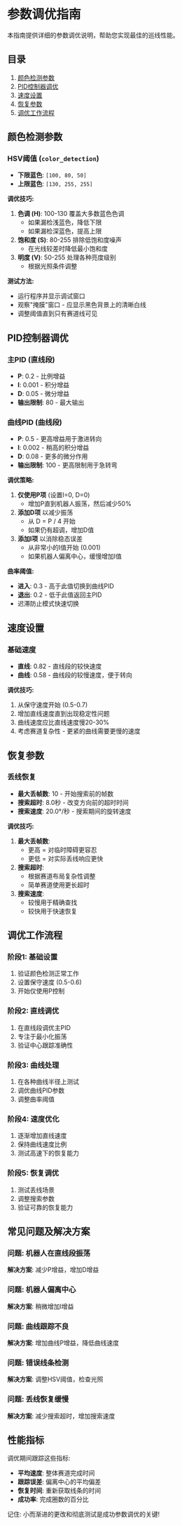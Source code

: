 # 参数调优指南

本指南提供详细的参数调优说明，帮助您实现最佳的巡线性能。

## 目录
1. [颜色检测参数](#颜色检测参数)
2. [PID控制器调优](#pid控制器调优)
3. [速度设置](#速度设置)
4. [恢复参数](#恢复参数)
5. [调优工作流程](#调优工作流程)

## 颜色检测参数

### HSV阈值 (`color_detection`)
- **下限蓝色**: `[100, 80, 50]`
- **上限蓝色**: `[130, 255, 255]`

**调优技巧:**
1. **色调 (H)**: 100-130 覆盖大多数蓝色色调
   - 如果漏检浅蓝色，降低下限
   - 如果漏检深蓝色，提高上限
2. **饱和度 (S)**: 80-255 排除低饱和度噪声
   - 在光线较差时降低最小饱和度
3. **明度 (V)**: 50-255 处理各种亮度级别
   - 根据光照条件调整

**测试方法:**
- 运行程序并显示调试窗口
- 观察"掩膜"窗口 - 应显示黑色背景上的清晰白线
- 调整阈值直到只有赛道线可见

## PID控制器调优

### 主PID (直线段)
- **P**: 0.2 - 比例增益
- **I**: 0.001 - 积分增益  
- **D**: 0.05 - 微分增益
- **输出限制**: 80 - 最大输出

### 曲线PID (曲线段)
- **P**: 0.5 - 更高增益用于激进转向
- **I**: 0.002 - 稍高的积分增益
- **D**: 0.08 - 更多的微分作用
- **输出限制**: 100 - 更高限制用于急转弯

**调优策略:**

1. **仅使用P项** (设置I=0, D=0)
   - 增加P直到机器人振荡，然后减少50%
2. **添加D项** 以减少振荡
   - 从 D = P / 4 开始
   - 如果仍有超调，增加D值
3. **添加I项** 以消除稳态误差
   - 从非常小的I值开始 (0.001)
   - 如果机器人偏离中心，缓慢增加I值

**曲率阈值:**
- **进入**: 0.3 - 高于此值切换到曲线PID
- **退出**: 0.2 - 低于此值返回主PID
- 迟滞防止模式快速切换

## 速度设置

### 基础速度
- **直线**: 0.82 - 直线段的较快速度
- **曲线**: 0.58 - 曲线段的较慢速度，便于转向

**调优技巧:**
1. 从保守速度开始 (0.5-0.7)
2. 增加直线速度直到出现稳定性问题
3. 曲线速度应比直线速度慢20-30%
4. 考虑赛道复杂性 - 更紧的曲线需要更慢的速度

## 恢复参数

### 丢线恢复
- **最大丢帧数**: 10 - 开始搜索前的帧数
- **搜索超时**: 8.0秒 - 改变方向前的超时时间
- **搜索速度**: 20.0°/秒 - 搜索期间的旋转速度

**调优技巧:**
1. **最大丢帧数**: 
   - 更高 = 对临时障碍更容忍
   - 更低 = 对实际丢线响应更快
2. **搜索超时**:
   - 根据赛道布局复杂性调整
   - 简单赛道使用更长超时
3. **搜索速度**:
   - 较慢用于精确查找
   - 较快用于快速恢复

## 调优工作流程

### 阶段1: 基础设置
1. 验证颜色检测正常工作
2. 设置保守速度 (0.5-0.6)
3. 开始仅使用P控制

### 阶段2: 直线调优
1. 在直线段调优主PID
2. 专注于最小化振荡
3. 验证中心跟踪准确性

### 阶段3: 曲线处理
1. 在各种曲线半径上测试
2. 调优曲线PID参数
3. 调整曲率阈值

### 阶段4: 速度优化
1. 逐渐增加直线速度
2. 保持曲线速度比例
3. 测试高速下的恢复能力

### 阶段5: 恢复调优
1. 测试丢线场景
2. 调整搜索参数
3. 验证可靠的恢复能力

## 常见问题及解决方案

### 问题: 机器人在直线段振荡
**解决方案**: 减少P增益，增加D增益

### 问题: 机器人偏离中心
**解决方案**: 稍微增加I增益

### 问题: 曲线跟踪不良
**解决方案**: 增加曲线P增益，降低曲线速度

### 问题: 错误线条检测
**解决方案**: 调整HSV阈值，检查光照

### 问题: 丢线恢复缓慢
**解决方案**: 减少搜索超时，增加搜索速度

## 性能指标

调优期间跟踪这些指标:
- **平均速度**: 整体赛道完成时间
- **跟踪误差**: 偏离中心的平均偏差
- **恢复时间**: 重新获取线条的时间
- **成功率**: 完成圈数的百分比

记住: 小而渐进的更改和彻底测试是成功参数调优的关键!
